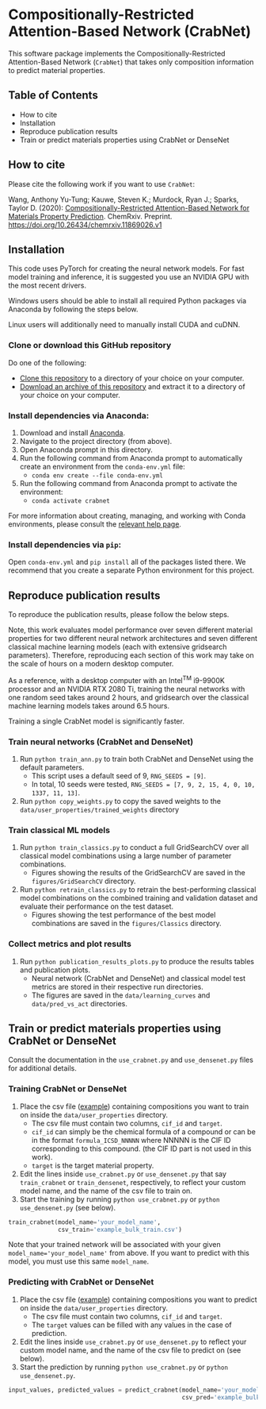 # Compositionally-Restricted Attention-Based Network (CrabNet)

This software package implements the Compositionally-Restricted Attention-Based Network (`CrabNet`) that takes only composition information to predict material properties.



## Table of Contents
* How to cite
* Installation
* Reproduce publication results
* Train or predict materials properties using CrabNet or DenseNet



## How to cite
Please cite the following work if you want to use `CrabNet`:

Wang, Anthony Yu-Tung; Kauwe, Steven K.; Murdock, Ryan J.; Sparks, Taylor D. (2020): [Compositionally-Restricted Attention-Based Network for Materials Property Prediction](https://doi.org/10.26434/chemrxiv.11869026.v1). ChemRxiv. Preprint. https://doi.org/10.26434/chemrxiv.11869026.v1


## Installation
This code uses PyTorch for creating the neural network models.
For fast model training and inference, it is suggested you use an NVIDIA GPU
with the most recent drivers.

Windows users should be able to install all required Python packages
via Anaconda by following the steps below.

Linux users will additionally need to manually install CUDA and cuDNN.


### Clone or download this GitHub repository
Do one of the following:

* [Clone this repository](https://github.com/anthony-wang/CrabNet.git)
    to a directory of your choice on your computer.
* [Download an archive of this repository](https://github.com/anthony-wang/CrabNet/archive/master.zip)
    and extract it to a directory of your choice on your computer.


### Install dependencies via Anaconda:
1. Download and install [Anaconda](https://conda.io/docs/index.html).
1. Navigate to the project directory (from above).
1. Open Anaconda prompt in this directory.
1. Run the following command from Anaconda prompt to automatically create
    an environment from the `conda-env.yml` file:
    - `conda env create --file conda-env.yml`
1. Run the following command from Anaconda prompt to activate the environment:
    - `conda activate crabnet`

For more information about creating, managing, and working with Conda environments, please consult the [relevant help page](https://conda.io/docs/user-guide/tasks/manage-environments.html).


### Install dependencies via `pip`:
Open `conda-env.yml` and `pip install` all of the packages listed there.
We recommend that you create a separate Python environment for this project.



## Reproduce publication results
To reproduce the publication results, please follow the below steps.

Note, this work evaluates model performance over seven different material properties for two different neural network architectures and seven different classical machine learning models (each with extensive gridsearch parameters).
Therefore, reproducing each section of this work may take on the scale of hours on a modern desktop computer.

As a reference, with a desktop computer with an Intel<sup>TM</sup> i9-9900K processor and an NVIDIA RTX 2080 Ti, training the neural networks with one random seed takes around 2 hours, and gridsearch over the classical machine learning models takes around 6.5 hours.

Training a single CrabNet model is significantly faster.

### Train neural networks (CrabNet and DenseNet)
1. Run `python train_ann.py` to train both CrabNet and DenseNet using the default parameters. 
	- This script uses a default seed of 9, `RNG_SEEDS = [9]`. 
	- In total, 10 seeds were tested, `RNG_SEEDS = [7, 9, 2, 15, 4, 0, 10, 1337, 11, 13]`.
1. Run `python copy_weights.py` to copy the saved weights to the `data/user_properties/trained_weights` directory

### Train classical ML models
1. Run `python train_classics.py` to conduct a full GridSearchCV over all classical model combinations using a large number of parameter combinations.
	- Figures showing the results of the GridSearchCV are saved in the `figures/GridSearchCV` directory.
1. Run `python retrain_classics.py` to retrain the best-performing classical model combinations on the combined training and validation dataset and evaluate their performance on the test dataset.
	- Figures showing the test performance of the best model combinations are saved in the `figures/Classics` directory.

### Collect metrics and plot results
1. Run `python publication_results_plots.py` to produce the results tables and publication plots.
	- Neural network (CrabNet and DenseNet) and classical model test metrics are stored in their respective run directories.
	- The figures are saved in the `data/learning_curves` and `data/pred_vs_act` directories.



## Train or predict materials properties using CrabNet or DenseNet
Consult the documentation in the `use_crabnet.py` and `use_densenet.py` files for additional details.



### Training CrabNet or DenseNet
1. Place the csv file ([example](data/material_properties/ael_bulk_modulus_vrh/train.csv)) containing compositions you want to train on inside the `data/user_properties` directory.
	- The csv file must contain two columns, `cif_id` and `target`. 
	- `cif_id` can simply be the chemical formula of a compound or can be in the format `formula_ICSD_NNNNN` where NNNNN is the CIF ID corresponding to this compound. (the CIF ID part is not used in this work).
	- `target` is the target material property.
1. Edit the lines inside `use_crabnet.py` or `use_densenet.py` that say `train_crabnet` or `train_densenet`, respectively, to reflect your custom model name, and the name of the csv file to train on.
1. Start the training by running `python use_crabnet.py` or `python use_densenet.py` (see below).

```python
train_crabnet(model_name='your_model_name',
              csv_train='example_bulk_train.csv')
```

Note that your trained network will be associated with your given `model_name='your_model_name'` from above.
If you want to predict with this model, you must use this same `model_name`.


### Predicting with CrabNet or DenseNet
1. Place the csv file ([example](data/material_properties/ael_bulk_modulus_vrh/train.csv)) containing compositions you want to predict on inside the `data/user_properties` directory.
	- The csv file must contain two columns, `cif_id` and `target`.
	- The `target` values can be filled with any values in the case of prediction.
1. Edit the lines inside `use_crabnet.py` or `use_densenet.py` to reflect your custom model name, and the name of the csv file to predict on (see below).
1. Start the prediction by running `python use_crabnet.py` or `python use_densenet.py`.


```python
input_values, predicted_values = predict_crabnet(model_name='your_model_name',
                                                 csv_pred='example_bulk_pred.csv')
```
